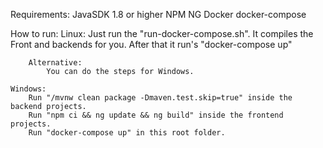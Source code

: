 Requirements:
	JavaSDK 1.8 or higher
	NPM
	NG
	Docker
	docker-compose

How to run:
	Linux:
		Just run the "run-docker-compose.sh". It compiles the Front and backends for you.
		After that it run's "docker-compose up"
	
		Alternative:
			You can do the steps for Windows.
	
	Windows:
		Run "/mvnw clean package -Dmaven.test.skip=true" inside the backend projects.
		Run "npm ci && ng update && ng build" inside the frontend projects.
		Run "docker-compose up" in this root folder.
